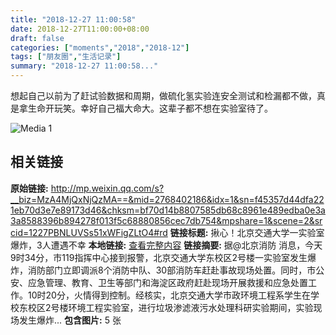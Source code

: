 ```yaml
---
title: "2018-12-27 11:00:58"
date: 2018-12-27T11:00:00+08:00
draft: false
categories: ["moments","2018","2018-12"]
tags: ["朋友圈","生活记录"]
summary: "2018-12-27 11:00:58..."
---
```


想起自己以前为了赶试验数据和周期，做硫化氢实验连安全测试和检漏都不做，真是拿生命开玩笑。幸好自己福大命大。这辈子都不想在实验室待了。

![Media 1](/Moments/photos/2018-12-27/201812271100580.jpg)

## 相关链接

**原始链接:** http://mp.weixin.qq.com/s?__biz=MzA4MjQxNjQzMA==&mid=2768402186&idx=1&sn=f45357d44dfa221eb70d3e7e89173d46&chksm=bf70d14b8807585db68c8961e489edba0e3a3a8588396b894278f013f5c68880856cec7db754&mpshare=1&scene=2&srcid=1227PBNLUVSs51xWFigZLtO4#rd
**链接标题:** 揪心！北京交通大学一实验室爆炸，3人遭遇不幸
**本地链接:** [查看完整内容](/link_content/2018/12/2018-12-27-1/link_content/)
**链接摘要:** 据@北京消防 消息，今天9时34分，市119指挥中心接到报警，北京交通大学东校区2号楼一实验室发生爆炸，消防部门立即调派8个消防中队、30部消防车赶赴事故现场处置。同时，市公安、应急管理、教育、卫生等部门和海淀区政府赶赴现场开展救援和应急处置工作。10时20分，火情得到控制。经核实，北京交通大学市政环境工程系学生在学校东校区2号楼环境工程实验室，进行垃圾渗滤液污水处理科研实验期间，实验现场发生爆炸...
**包含图片:** 5 张

